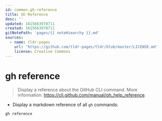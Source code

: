 ```yaml
---
id: common.gh-reference
title: Gh Reference
desc: ''
updated: 1615663978711
created: 1615663978711
gitNotePath: 'pages/{{ noteHiearchy }}.md'
sources:
  - name: tldr-pages
    url: 'https://github.com/tldr-pages/tldr/blob/master/LICENSE.md'
    license: Creative Commons
---
```

# gh reference

> Display a reference about the GitHub CLI command.
> More information: <https://cli.github.com/manual/gh_help_reference>.

- Display a markdown reference of all `gh` commands:

`gh reference`

